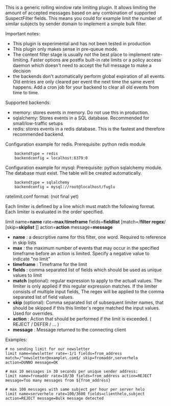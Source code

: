 This is a generic rolling window rate limiting plugin. It allows limiting the amount of accepted messages based on any combination of supported SuspectFilter fields.
    This means you could for example limit the number of similar subjects by sender domain to implement a simple bulk filter.

Important notes:
 * This plugin is experimental and has not been tested in production
 * This plugin only makes sense in pre-queue mode.
 * The content filter stage is usually *not* the best place to implement rate-limiting.
      Faster options are postfix built-in rate limits or a policy access daemon
      which doesn't need to accept the full message to make a decision
 * the backends don't automatically perform global expiration of all events.
      Old entries are only cleared per event the next time the same event happens.
      Add a cron job for your backend to clear all old events from time to time.

Supported backends:

 * memory: stores events in memory. Do not use this in production.
 * sqlalchemy: Stores events in a SQL database. Recommended for small/low-traffic setups
  * redis: stores events in a redis database. This is the fastest and therefore recommended backend.

Configuration example for redis. Prerequisite: python redis module
```
    backendtype = redis
    backendconfig = localhost:6379:0
```

Configuration example for mysql: Prerequisite: python sqlalchemy module. The database must exist. The table will be created automatically.

```
    backendtype = sqlalchemy
    backendconfig = mysql://root@localhost/fuglu
```

ratelimit.conf format: (not final yet)

Each limiter is defined by a line which must match the following format. Each limiter is evaluated in the order specified.

limit name=**name** rate=**max**/**timeframe** fields=**fieldlist** [match=/**filter regex**/ [skip=**skiplist** ]] action=**action** message=**message**

 * **name**        : a descriptive name for this filter, one word. Required to reference in skip lists
 * **max**         : the maximum number of events that may occur in the specified timeframe before an action is limited.
                  Specify a negative value to indicate "no limit"
 * **timeframe**   : Timeframe for the limit
 * **fields**      : comma separated list of fields which should be used as unique values to limit
 * **match** (optional): regular expression to apply to the actuall values. The limiter is only applied if this regular expression matches.
                      If the limiter consists of multiple input fields,
                      The regex will be applied to the comma separated list of field values.
 * **skip** (optional):  Comma separated list of subsequent limiter names, that should be skipped if this this limiter's regex matched the input values.
                      Used for overrides.
 * **action**      : Action that should be performed if the limit is exceeded. ( REJECT / DEFER / ... )
 * **message**     : Message returned to the connecting client


Examples:

```
# no sending limit for our newsletter
limit name=newsletter rate=-1/1 fields=from_address match=/^newsletter@example\.com$/ skip=fromaddr,serverhelo action=DUNNO message=OK

# max 10 messages in 30 seconds per unique sender address:
limit name=fromaddr rate=10/30 fields=from_address action=REJECT message=Too many messages from ${from_address}

# max 100 messages with same subject per hour per server helo
limit name=serverhelo rate=100/3600 fields=clienthelo,subject action=REJECT message=Bulk message detected
```
